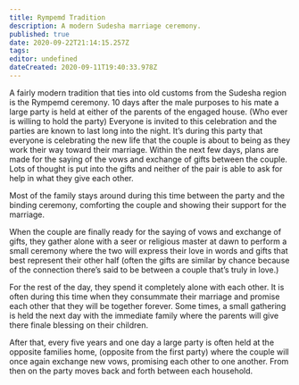 ```yaml
---
title: Rympemd Tradition
description: A modern Sudesha marriage ceremony.
published: true
date: 2020-09-22T21:14:15.257Z
tags: 
editor: undefined
dateCreated: 2020-09-11T19:40:33.978Z
---
```


A fairly modern tradition that ties into old customs from the Sudesha region is the Rympemd ceremony. 10 days after the male purposes to his mate a large party is held at either of the parents of the engaged house. (Who ever is willing to hold the party) Everyone is invited to this celebration and the parties are known to last long into the night. It’s during this party that everyone is celebrating the new life that the couple is about to being as they work their way toward their marriage. Within the next few days, plans are made for the saying of the vows and exchange of gifts between the couple. Lots of thought is put into the gifts and neither of the pair is able to ask for help in what they give each other.

Most of the family stays around during this time between the party and the binding ceremony, comforting the couple and showing their support for the marriage.

When the couple are finally ready for the saying of vows and exchange of gifts, they gather alone with a seer or religious master at dawn to perform a small ceremony where the two will express their love in words and gifts that best represent their other half (often the gifts are similar by chance because of the connection there’s said to be between a couple that’s truly in love.)

For the rest of the day, they spend it completely alone with each other. It is often during this time when they consummate their marriage and promise each other that they will be together forever. Some times, a small gathering is held the next day with the immediate family where the parents will give there finale blessing on their children.

After that, every five years and one day a large party is often held at the opposite families home, (opposite from the first party) where the couple will once again exchange new vows, promising each other to one another. From then on the party moves back and forth between each household.